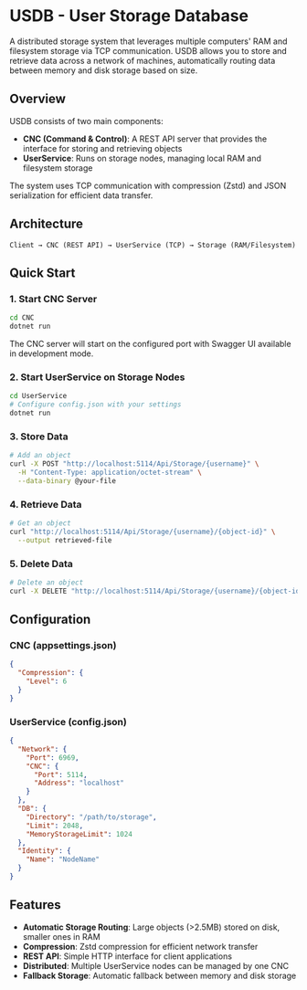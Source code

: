 # USDB - User Storage Database

A distributed storage system that leverages multiple computers' RAM and filesystem storage via TCP communication. USDB allows you to store and retrieve data across a network of machines, automatically routing data between memory and disk storage based on size.

## Overview

USDB consists of two main components:

- **CNC (Command & Control)**: A REST API server that provides the interface for storing and retrieving objects
- **UserService**: Runs on storage nodes, managing local RAM and filesystem storage

The system uses TCP communication with compression (Zstd) and JSON serialization for efficient data transfer.

## Architecture

```text
Client → CNC (REST API) → UserService (TCP) → Storage (RAM/Filesystem)
```

## Quick Start

### 1. Start CNC Server

```bash
cd CNC
dotnet run
```

The CNC server will start on the configured port with Swagger UI available in development mode.

### 2. Start UserService on Storage Nodes

```bash
cd UserService
# Configure config.json with your settings
dotnet run
```

### 3. Store Data

```bash
# Add an object
curl -X POST "http://localhost:5114/Api/Storage/{username}" \
  -H "Content-Type: application/octet-stream" \
  --data-binary @your-file
```

### 4. Retrieve Data

```bash
# Get an object
curl "http://localhost:5114/Api/Storage/{username}/{object-id}" \
  --output retrieved-file
```

### 5. Delete Data

```bash
# Delete an object
curl -X DELETE "http://localhost:5114/Api/Storage/{username}/{object-id}"
```

## Configuration

### CNC (appsettings.json)

```json
{
  "Compression": {
    "Level": 6
  }
}
```

### UserService (config.json)

```json
{
  "Network": {
    "Port": 6969,
    "CNC": {
      "Port": 5114,
      "Address": "localhost"
    }
  },
  "DB": {
    "Directory": "/path/to/storage",
    "Limit": 2048,
    "MemoryStorageLimit": 1024
  },
  "Identity": {
    "Name": "NodeName"
  }
}
```

## Features

- **Automatic Storage Routing**: Large objects (>2.5MB) stored on disk, smaller ones in RAM
- **Compression**: Zstd compression for efficient network transfer
- **REST API**: Simple HTTP interface for client applications
- **Distributed**: Multiple UserService nodes can be managed by one CNC
- **Fallback Storage**: Automatic fallback between memory and disk storage